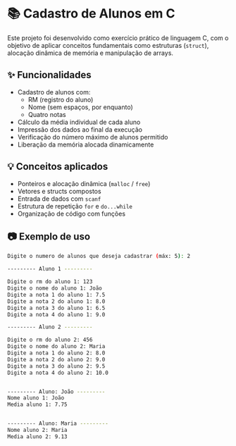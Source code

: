 # 📚 Cadastro de Alunos em C

Este projeto foi desenvolvido como exercício prático de linguagem C, com o objetivo de aplicar conceitos fundamentais como estruturas (`struct`), alocação dinâmica de memória e manipulação de arrays.

## ✨ Funcionalidades

- Cadastro de alunos com:
  - RM (registro do aluno)
  - Nome (sem espaços, por enquanto)
  - Quatro notas
- Cálculo da média individual de cada aluno
- Impressão dos dados ao final da execução
- Verificação do número máximo de alunos permitido
- Liberação da memória alocada dinamicamente

## 💡 Conceitos aplicados

- Ponteiros e alocação dinâmica (`malloc` / `free`)
- Vetores e structs compostos
- Entrada de dados com `scanf`
- Estrutura de repetição `for` e `do...while`
- Organização de código com funções

## 📷 Exemplo de uso

```bash
Digite o numero de alunos que deseja cadastrar (máx: 5): 2

--------- Aluno 1 ---------

Digite o rm do aluno 1: 123
Digite o nome do aluno 1: João
Digite a nota 1 do aluno 1: 7.5
Digite a nota 2 do aluno 1: 8.0
Digite a nota 3 do aluno 1: 6.5
Digite a nota 4 do aluno 1: 9.0

--------- Aluno 2 ---------

Digite o rm do aluno 2: 456
Digite o nome do aluno 2: Maria
Digite a nota 1 do aluno 2: 8.0
Digite a nota 2 do aluno 2: 9.0
Digite a nota 3 do aluno 2: 9.5
Digite a nota 4 do aluno 2: 10.0


--------- Aluno: João ---------
Nome aluno 1: João 
Media aluno 1: 7.75 


--------- Aluno: Maria ---------
Nome aluno 2: Maria 
Media aluno 2: 9.13 

